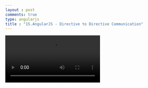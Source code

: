 ```yaml
---
layout : post
comments: true
type: angularjs
title : "15.AngularJS - Directive to Directive Communication"
---
```


<video controls="controls"  class="movie" src="https://dl.dropboxusercontent.com/u/161895058/Video/angularjs/15.%20Egghead.io%20-%20AngularJS%20-%20Directive%20to%20Directive%20Communication.mp4">
</video>
